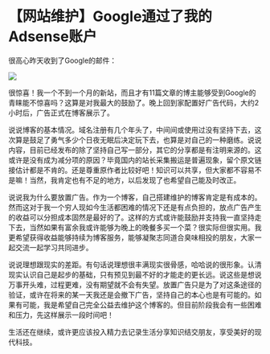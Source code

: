# 【网站维护】Google通过了我的Adsense账户




很高心昨天收到了Google的邮件：

![](https://img.1078503.org/imgs/2019/06/32614575e59d80cf.jpg)

很惊喜！我一个不到一个月的新站，而且才有11篇文章的博主能够受到Google的青睐能不惊喜吗？这算是对我最大的鼓励了。晚上回到家配置好广告代码，大约2小时后，广告正式在博客展示了。

说说博客的基本情况。域名注册有几个年头了，中间间或使用过没有坚持下去，这次算是鼓足了勇气多少个日夜无眠后决定玩下去，也算是对自己的一种磨练。说说内容，目前已经发布的除了坚持自己写一部分，其它的分享都是有注明来源的。这或许是没有成为减分项的原因？毕竟国内的站长采集搬运是普遍现象，留个原文链接估计都是不肯的。还是尊重原作者比较好吧！知识可以共享，但大家都不容易不是嘛！当然，我肯定也有不足的地方，以后发现了也希望自己能及时改正。

说说我为什么要放置广告。作为一个博客，自己搭建维护的博客肯定是有成本的。然而这对于我一个穷人现如今生活都困难的情况下还是有点负担的，放点广告产生的收益可以分担成本固然是最好的了。这样的方式或许能鼓励并支持我一直坚持走下去，当然如果有富余我或许能够为晚上的晚餐多买一个菜？很实际但很实用。我更希望获得收益能够持续为博客服务，能够凝聚志同道合臭味相投的朋友，大家一起交流一起学习共同进步。

说说理想跟现实的差距。有句话说理想很丰满现实很骨感，哈哈说的很形象。认清现实认识自己是起步的基础，只有预见到最不好的才能走的更长远。说这些是想说万事开头难，过程更难，没有期望就不会有失望。放置广告只是为了对这条途径的验证，或许在将来的某一天我还是会撤下广告，坚持自己的本心也是有可能的。如果有可能，我是希望自己完全公益去维护这个博客的。但目前阶段我会有一些困难和压力，先这样展示一段时间吧！

生活还在继续，或许更应该投入精力去记录生活分享知识结交朋友，享受美好的现代科技。
